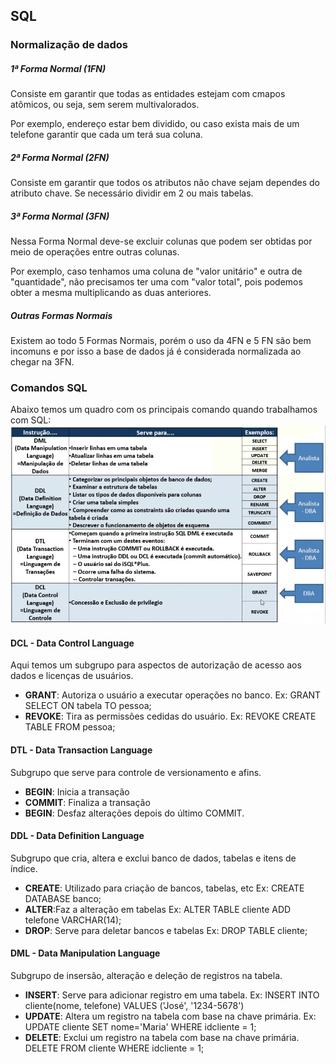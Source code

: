 ## SQL

### Normalização de dados

##### 1ª Forma Normal (1FN)
Consiste em garantir que todas as entidades estejam com cmapos atômicos, ou seja, sem serem multivalorados.

Por exemplo, endereço estar bem dividido, ou caso exista mais de um telefone garantir que cada um terá sua coluna.

##### 2ª Forma Normal (2FN)
Consiste em garantir que todos os atributos não chave sejam dependes do atributo chave. Se necessário dividir em 2 ou mais tabelas.

##### 3ª Forma Normal (3FN)
Nessa Forma Normal deve-se excluir colunas que podem ser obtidas por meio de operações entre outras colunas.

Por exemplo, caso tenhamos uma coluna de "valor unitário" e outra de "quantidade", não precisamos ter uma com "valor total", pois podemos obter a mesma multiplicando as duas anteriores.

##### Outras Formas Normais
Existem ao todo 5 Formas Normais, porém o uso da 4FN e 5 FN são bem incomuns e por isso a base de dados já é considerada normalizada ao chegar na 3FN.

### Comandos SQL
Abaixo temos um quadro com os principais comando quando trabalhamos com SQL:
![SQL_Comandos](Imagens/SQL_Comandos.png)

#### DCL - Data Control Language
Aqui temos um subgrupo para aspectos de autorização de acesso aos dados e licenças de usuários.

- __GRANT__: Autoriza o usuário a executar operações no banco.
Ex: GRANT SELECT ON tabela TO pessoa;
- __REVOKE__: Tira as permissões cedidas do usuário.
Ex: REVOKE CREATE TABLE FROM pessoa;

#### DTL - Data Transaction Language
Subgrupo que serve para controle de versionamento e afins.

- __BEGIN__: Inicia a transação
- __COMMIT__: Finaliza a transação
- __BEGIN__: Desfaz alterações depois do último COMMIT.

#### DDL - Data Definition Language
Subgrupo que cria, altera e exclui banco de dados, tabelas e itens de índice.

- __CREATE__: Utilizado para criação de bancos, tabelas, etc
Ex: CREATE DATABASE banco;
- __ALTER__:Faz a alteração em tabelas
Ex: ALTER TABLE cliente ADD telefone VARCHAR(14);
- __DROP__: Serve para deletar bancos e tabelas
Ex: DROP TABLE cliente;

#### DML - Data Manipulation Language
Subgrupo de insersão, alteração e deleção de registros na tabela.

- __INSERT__: Serve para adicionar registro em uma tabela.
Ex: INSERT INTO cliente(nome, telefone) VALUES ('José', '1234-5678')
- __UPDATE__: Altera um registro na tabela com base na chave primária.
Ex: UPDATE cliente SET nome='Maria' WHERE idcliente = 1;
- __DELETE__: Exclui um registro na tabela com base na chave primária.
DELETE FROM cliente WHERE idcliente = 1;